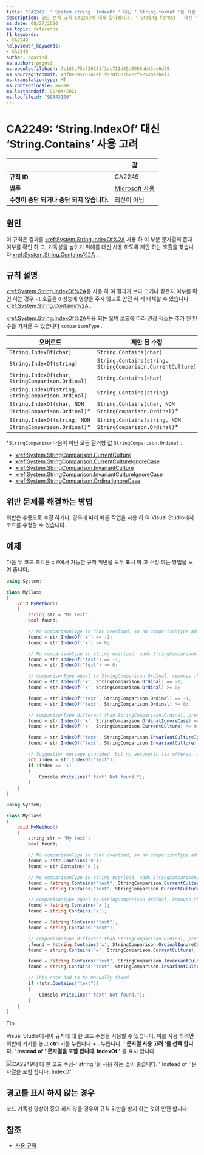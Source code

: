 ```yaml
---
title: "CA2249: ' System.string. IndexOf ' 대신 ' String.format '를 사용 하는 것이 좋습니다 (코드 분석)."
description: 코드 분석 규칙 CA2249에 대해 알아봅니다. ' String.format ' 대신 ' String.format '를 사용 하는 것이 좋습니다.
ms.date: 08/27/2020
ms.topic: reference
f1_keywords:
- CA2249
helpviewer_keywords:
- CA2249
author: pgovind
ms.author: prgovi
ms.openlocfilehash: 7b185c75cf20281f1cc711d45a0950ab43ac6d39
ms.sourcegitcommit: 4df8e005c074ceb1f978f007b222fe253be2baf3
ms.translationtype: MT
ms.contentlocale: ko-KR
ms.lasthandoff: 02/04/2021
ms.locfileid: "99543100"
---
```

# <a name="ca2249-consider-using-stringcontains-instead-of-stringindexof"></a>CA2249: ‘String.IndexOf’ 대신 ‘String.Contains’ 사용 고려

| | 값 |
|-|-|
| **규칙 ID** |CA2249|
| **범주** |[Microsoft 사용](usage-warnings.md)|
| **수정이 중단 되거나 중단 되지 않습니다.** |최신이 아님|

## <a name="cause"></a>원인

이 규칙은 결과를 <xref:System.String.IndexOf%2A> 사용 하 여 부분 문자열의 존재 여부를 확인 하 고, 가독성을 높이기 위해를 대신 사용 하도록 제안 하는 호출을 찾습니다 <xref:System.String.Contains%2A> .

## <a name="rule-description"></a>규칙 설명

<xref:System.String.IndexOf%2A>를 사용 하 여 결과가 보다 크거나 같은지 여부를 확인 하는 경우 `-1` 호출을 `0` 성능에 영향을 주지 않고로 안전 하 게 대체할 수 있습니다 <xref:System.String.Contains%2A> .

<xref:System.String.IndexOf%2A>사용 되는 오버 로드에 따라 권장 픽스는 추가 된 인수를 가져올 수 있습니다 `comparisonType` .

| 오버로드 | 제안 된 수정 |
|----|----|
| `String.IndexOf(char)` | `String.Contains(char)` |
| `String.IndexOf(string)` | `String.Contains(string, StringComparison.CurrentCulture)` |
| `String.IndexOf(char, StringComparison.Ordinal)` | `String.Contains(char)` |
| `String.IndexOf(string, StringComparison.Ordinal)` | `String.Contains(string)` |
| `String.IndexOf(char, NON StringComparison.Ordinal)`\* | `String.Contains(char, NON StringComparison.Ordinal)`\* |
| `String.IndexOf(string, NON StringComparison.Ordinal)`\* | `String.Contains(string, NON StringComparison.Ordinal)`\* |

\*`StringComparison`다음이 아닌 모든 열거형 값 `StringComparison.Ordinal` :

- <xref:System.StringComparison.CurrentCulture>
- <xref:System.StringComparison.CurrentCultureIgnoreCase>
- <xref:System.StringComparison.InvariantCulture>
- <xref:System.StringComparison.InvariantCultureIgnoreCase>
- <xref:System.StringComparison.OrdinalIgnoreCase>

## <a name="how-to-fix-violations"></a>위반 문제를 해결하는 방법

위반은 수동으로 수정 하거나, 경우에 따라 빠른 작업을 사용 하 여 Visual Studio에서 코드를 수정할 수 있습니다.

## <a name="examples"></a>예제

다음 두 코드 조각은 c #에서 가능한 규칙 위반을 모두 표시 하 고 수정 하는 방법을 보여 줍니다.

```csharp
using System;

class MyClass
{
    void MyMethod()
    {
        string str = "My text";
        bool found;

        // No comparisonType in char overload, so no comparisonType added in resulting fix
        found = str.IndexOf('x') == -1;
        found = str.IndexOf('x') >= 0;

        // No comparisonType in string overload, adds StringComparison.CurrentCulture to resulting fix
        found = str.IndexOf("text") == -1;
        found = str.IndexOf("text") >= 0;

        // comparisonType equal to StringComparison.Ordinal, removes the argument
        found = str.IndexOf('x', StringComparison.Ordinal) == -1;
        found = str.IndexOf('x', StringComparison.Ordinal) >= 0;

        found = str.IndexOf("text", StringComparison.Ordinal) == -1;
        found = str.IndexOf("text", StringComparison.Ordinal) >= 0;

        // comparisonType different than StringComparison.Ordinal, preserves the argument
        found = str.IndexOf('x', StringComparison.OrdinalIgnoreCase) == -1;
        found = str.IndexOf('x', StringComparison.CurrentCulture) >= 0;

        found = str.IndexOf("text", StringComparison.InvariantCultureIgnoreCase) == -1;
        found = str.IndexOf("text", StringComparison.InvariantCulture) >= 0;

        // Suggestion message provided, but no automatic fix offered, must be fixed manually
        int index = str.IndexOf("text");
        if (index == -1)
        {
            Console.WriteLine("'text' Not found.");
        }
    }
}
```

```csharp
using System;

class MyClass
{
    void MyMethod()
    {
        string str = "My text";
        bool found;

        // No comparisonType in char overload, so no comparisonType added in resulting fix
        found = !str.Contains('x');
        found = str.Contains('x');

        // No comparisonType in string overload, adds StringComparison.CurrentCulture to resulting fix
        found = !string.Contains("text", StringComparison.CurrentCulture);
        found = string.Contains("text", StringComparison.CurrentCulture);

        // comparisonType equal to StringComparison.Ordinal, removes the argument
        found = !string.Contains('x');
        found = string.Contains('x');

        found = !string.Contains("text");
        found = string.Contains("text");

        // comparisonType different than StringComparison.Ordinal, preserves the argument
        ;found = !string.Contains('x', StringComparison.OrdinalIgnoreCase)
        found = string.Contains('x', StringComparison.CurrentCulture);

        found = !string.Contains("text", StringComparison.InvariantCultureIgnoreCase);
        found = string.Contains("text", StringComparison.InvariantCulture);

        // This case had to be manually fixed
        if (!str.Contains("text"))
        {
            Console.WriteLine("'text' Not found.");
        }
    }
}
```

> [!TIP]
> Visual Studio에서이 규칙에 대 한 코드 수정을 사용할 수 있습니다. 이를 사용 하려면 위반에 커서를 놓고 **ctrl** 키를 누릅니다 + **.** 누릅니다. **' 문자열 사용 고려 '를 선택 합니다. ' Instead of ' 문자열을 포함 합니다. IndexOf '** 를 표시 합니다.
>
> ![CA2249에 대 한 코드 수정-' string '을 사용 하는 것이 좋습니다. ' Instead of ' 문자열을 포함 합니다. IndexOf](media/ca2249-codefix.png)

## <a name="when-to-suppress-warnings"></a>경고를 표시 하지 않는 경우

코드 가독성 향상이 중요 하지 않을 경우이 규칙 위반을 방지 하는 것이 안전 합니다.

## <a name="see-also"></a>참조

- [사용 규칙](usage-warnings.md)
